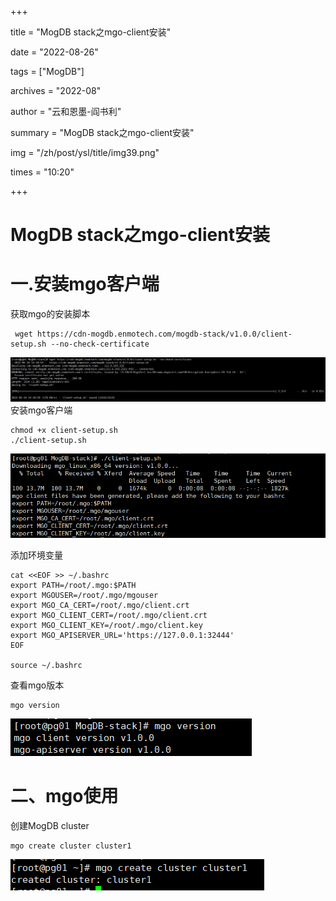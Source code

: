 +++

title = "MogDB stack之mgo-client安装" 

date = "2022-08-26" 

tags = ["MogDB"] 

archives = "2022-08" 

author = "云和恩墨-阎书利" 

summary = "MogDB stack之mgo-client安装"

img = "/zh/post/ysl/title/img39.png" 

times = "10:20"

+++

# MogDB stack之mgo-client安装

# 一.安装mgo客户端

获取mgo的安装脚本

```
 wget https://cdn-mogdb.enmotech.com/mogdb-stack/v1.0.0/client-setup.sh --no-check-certificate
```

![image.png](./figures/20220719-f0b657f7-1b3a-45ab-aa1c-ff778dcaf052.png)
安装mgo客户端

```
chmod +x client-setup.sh
./client-setup.sh
```

![image.png](./figures/20220719-50679076-aab7-4b85-a9a0-382fb8cb2d69.png)

添加环境变量

```language
cat <<EOF >> ~/.bashrc
export PATH=/root/.mgo:$PATH
export MGOUSER=/root/.mgo/mgouser
export MGO_CA_CERT=/root/.mgo/client.crt
export MGO_CLIENT_CERT=/root/.mgo/client.crt
export MGO_CLIENT_KEY=/root/.mgo/client.key
export MGO_APISERVER_URL='https://127.0.0.1:32444'
EOF

source ~/.bashrc
```

查看mgo版本

```
mgo version
```

![image.png](./figures/20220719-d28099ab-9b7c-462f-b18a-c630f332ff9d.png)

# 二、mgo使用

创建MogDB cluster

```
mgo create cluster cluster1
```

![image.png](./figures/20220719-83127217-0872-4497-86dd-02bd57b5f7e1.png)
